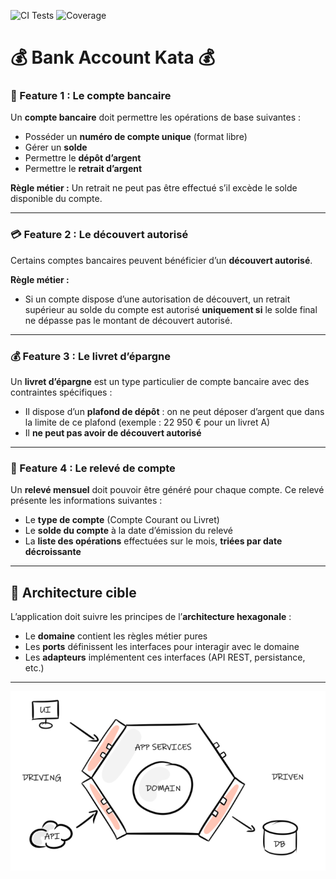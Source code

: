 ![CI Tests](https://github.com/masterivanic/Bank-service/actions/workflows/python.yml/badge.svg)
![Coverage](https://img.shields.io/badge/dynamic/json?url=https://gist.githubusercontent.com/masterivanic/080dc9fbb8e45d7cfa7d596572e9bf62/raw/coverage.json&query=message&label=Coverage&color=blue)

# 💰 **Bank Account Kata** 💰

### 🧩 Feature 1 : Le compte bancaire

Un **compte bancaire** doit permettre les opérations de base suivantes :

* Posséder un **numéro de compte unique** (format libre)
* Gérer un **solde**
* Permettre le **dépôt d’argent**
* Permettre le **retrait d’argent**

**Règle métier :**
Un retrait ne peut pas être effectué s’il excède le solde disponible du compte.

---

### 💳 Feature 2 : Le découvert autorisé

Certains comptes bancaires peuvent bénéficier d’un **découvert autorisé**.

**Règle métier :**

* Si un compte dispose d’une autorisation de découvert, un retrait supérieur au solde du compte est autorisé **uniquement si** le solde final ne dépasse pas le montant de découvert autorisé.

---

### 💰 Feature 3 : Le livret d’épargne

Un **livret d’épargne** est un type particulier de compte bancaire avec des contraintes spécifiques :

* Il dispose d’un **plafond de dépôt** : on ne peut déposer d’argent que dans la limite de ce plafond (exemple : 22 950 € pour un livret A)
* Il **ne peut pas avoir de découvert autorisé**

---

### 📄 Feature 4 : Le relevé de compte

Un **relevé mensuel** doit pouvoir être généré pour chaque compte.
Ce relevé présente les informations suivantes :

* Le **type de compte** (Compte Courant ou Livret)
* Le **solde du compte** à la date d’émission du relevé
* La **liste des opérations** effectuées sur le mois, **triées par date décroissante**

---

## 🧱 Architecture cible

L’application doit suivre les principes de l’**architecture hexagonale** :

* Le **domaine** contient les règles métier pures
* Les **ports** définissent les interfaces pour interagir avec le domaine
* Les **adapteurs** implémentent ces interfaces (API REST, persistance, etc.)

---

![Architecture hexagonale](./assets/hexa-schema.png)
